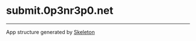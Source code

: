 # submit.0p3nr3p0.net
***
App structure generated by [Skeleton](https://github.com/EtienneLem/skeleton)
